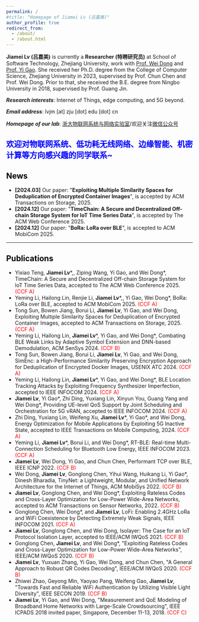 ```yaml
---
permalink: /
#title: "Homepage of Jiamei Lv (吕嘉美)"
author_profile: true
redirect_from: 
  - /about/
  - /about.html
---
```


**Jiamei Lv (吕嘉美)** is currently a **Researcher (特聘研究员)** at School of Software Technology, Zhejiang University, work with [Prof. Wei Dong](https://dongw.emnets.cn/) and [Prof. Yi Gao](https://person.zju.edu.cn/gaoyi). She received her Ph.D. degree from the College of Computer Science, Zhejiang University in 2023, supervised by Prof. Chun Chen and Prof. Wei Dong. Prior to that, she received the B.E. degree from Ningbo University in 2018, supervised by Prof. Guang Jin.

***Research interests***: Internet of Things, edge computing, and 5G beyond. 

***Email address***: lvjm [at] zju [dot] edu [dot] cn 

***Homepage of our lab***: [浙大物联网系统与网络实验室](https://www.emnets.cn/zh/)/欢迎关注[微信公众号](../images/emnets-wechat.jpg)


## <font color=blue>欢迎对物联网系统、低功耗无线网络、边缘智能、机密计算等方向感兴趣的同学联系~</font>


## <font color=black>News</font>

- **[2024.03]** Our paper: "**Exploiting Multiple Similarity Spaces for Deduplication of Encrypted Container Images**", is accepted by ACM Transactions on Storage, 2025.
- **[2024.12]** Our paper: "**TimeChain: A Secure and Decentralized Off-chain Storage System for IoT Time Series Data**", is accepted by  The ACM Web Conference 2025.
- **[2024.12]** Our paper: "**BoRa: LoRa over BLE**", is accepted to ACM MobiCom 2025.


---
## <font color=black>Publications</font>

- Yixiao Teng, **Jiamei Lv**\*,, Ziping Wang, Yi Gao, and Wei Dong*, TimeChain: A Secure and Decentralized Off-chain Storage System for IoT Time Series Data, accepted to The ACM Web Conference 2025. <font color=red>(CCF A)</font>
- Yeming Li, Hailong Lin, Renjie Li, **Jiamei Lv**\*,, Yi Gao, Wei Dong*, BoRa: LoRa over BLE, accepted to ACM MobiCom 2025. <font color=red>(CCF A)</font>
- Tong Sun, Bowen Jiang, Borui Li, **Jiamei Lv**, Yi Gao, and Wei Dong, Exploiting Multiple Similarity Spaces for Deduplication of Encrypted Container Images, accepted to ACM Transactions on Storage, 2025. <font color=red>(CCF A)</font>
- Yeming Li, Hailong Lin, **Jiamei Lv**\*, Yi Gao, and Wei Dong*, Combating BLE Weak Links by Adaptive Symbol Extension and DNN-based Demodulation, ACM SenSys 2024. <font color=red>(CCF B)</font>
- Tong Sun, Bowen Jiang, Borui Li, **Jiamei Lv**, Yi Gao, and Wei Dong, SimEnc: a High-Performance Similarity Preserving Encryption Approach for Deduplication of Encrypted Docker Images, USENIX ATC 2024. <font color=red>(CCF A)</font>
- Yeming Li, Hailong Lin, **Jiamei Lv**\*, Yi Gao, and Wei Dong\*, BLE Location Tracking Attacks by Exploiting Frequency Synthesizer Imperfection, accepted to IEEE INFOCOM 2024. <font color=red>(CCF A)</font>
- **Jiamei Lv**, Yi Gao\*, Zhi Ding, Yuxiang Lin, Xinyun You, Guang Yang and Wei Dong\*, Providing UE-level QoS Support by Joint Scheduling and Orchestration for 5G vRAN, accepted to IEEE INFOCOM 2024. <font color=red>(CCF A)</font>
- Zhi Ding, Yuxiang Lin, Weifeng Xu, **Jiamei Lv**\*, Yi Gao\*, and Wei Dong, Energy Optimization for Mobile Applications by Exploiting 5G Inactive State, accepted to IEEE Transactions on Mobile Computing, 2024. <font color=red>(CCF A)</font>
- Yeming Li, **Jiamei Lv**\*, Borui Li, and Wei Dong*, RT-BLE: Real-time Multi-Connection Scheduling for Bluetooth Low Energy, IEEE INFOCOM 2023. <font color=red>(CCF A)</font>
- **Jiamei Lv**, Wei Dong, Yi Gao, and Chun Chen, Performant TCP over BLE, IEEE ICNP 2022. <font color=red>(CCF B)</font>
- Wei Dong, **Jiamei Lv**, Gonglong Chen, Yihui Wang, Huikang Li, Yi Gao\*, Dinesh Bharadia, TinyNet: a Lightweight, Modular, and Unified Network Architecture for the Internet of Things, ACM MobiSys 2022. <font color=red>(CCF B)</font>
- **Jiamei Lv**, Gonglong Chen, and Wei Dong\*, Exploiting Rateless Codes and Cross-Layer Optimization for Low-Power Wide-Area Networks, accepted to ACM Transactions on Sensor Networks, 2022. <font color=red>(CCF B)</font>
- Gonglong Chen, Wei Dong\*, and **Jiamei Lv**, LoFi: Enabling 2.4GHz LoRa and WiFi Coexistence by Detecting Extremely Weak Signals, IEEE INFOCOM 2021. <font color=red>(CCF A)</font>
- **Jiamei Lv**, Gonglong Chen, and Wei Dong, Isolayer: The Case for an IoT Protocol Isolation Layer, accepted to IEEE/ACM IWQoS 2021. <font color=red>(CCF B)</font>
- Gonglong Chen, **Jiamei Lv**, and Wei Dong\*, "Exploiting Rateless Codes and Cross-Layer Optimization for Low-Power Wide-Area Networks", IEEE/ACM IWQoS 2020. <font color=red>(CCF B)</font>
- **Jiamei Lv**, Yuxuan Zhang, Yi Gao, Wei Dong, and Chun Chen, "A General Approach to Robust QR Codes Decoding", IEEE/ACM IWQoS 2020. <font color=red>(CCF B)</font>
- Zhiwei Zhao, Geyong Min, Yaoyao Pang, Weifeng Gao, **Jiamei Lv**, "Towards Fast and Reliable WiFi Authentication by Utilizing Visible Light Diversity", IEEE SECON 2019. <font color=red>(CCF B)</font>
- **Jiamei Lv**, Yi Gao, and Wei Dong, "Measurement and QoE Modeling of Broadband Home Networks with Large-Scale Crowdsourcing", IEEE ICPADS 2018 invited paper, Singapore, December 11-13, 2018. <font color=red>(CCF C)</font>
